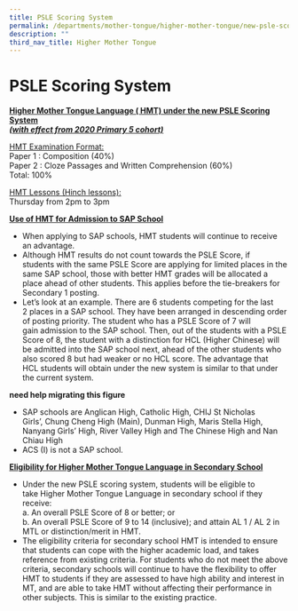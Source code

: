 ```yaml
---
title: PSLE Scoring System
permalink: /departments/mother-tongue/higher-mother-tongue/new-psle-scoring-system/
description: ""
third_nav_title: Higher Mother Tongue
---
```

PSLE Scoring System
=======================

<b><u>Higher Mother Tongue Language ( HMT) under the new PSLE Scoring System</u></b><br>
<b><u><i>(with effect from 2020 Primary 5 cohort)</i></u></b><br>

<u>HMT Examination Format:</u><br>
Paper 1 : Composition (40%)<br>
Paper 2 : Cloze Passages and Written Comprehension (60%)<br>
Total: 100%

<u>HMT Lessons (Hinch lessons):</u><br>
Thursday from 2pm to 3pm


<b><u>Use of HMT for Admission to SAP School</u></b><br>
*   When applying to SAP schools, HMT students will continue to receive an&nbsp;advantage.
*   Although HMT results do not count towards the PSLE Score, if students&nbsp;with the same PSLE Score are applying for limited places in the same&nbsp;SAP school, those with better HMT grades will be allocated a place ahead&nbsp;of other students. This applies before the tie-breakers for Secondary 1&nbsp;posting.
*   Let’s look at an example. There are 6 students competing for the last 2&nbsp;places in a SAP school. They have been arranged in descending order of&nbsp;posting priority. The student who has a PSLE Score of 7 will gain&nbsp;admission to the SAP school. Then, out of the students with a PSLE Score&nbsp;of 8, the student with a distinction for HCL (Higher Chinese) will be&nbsp;admitted into the SAP school next, ahead of the other students who also&nbsp;scored 8 but had weaker or no HCL score. The advantage that HCL&nbsp;students will obtain under the new system is similar to that under the&nbsp;current system.

**need help migrating this figure**

*   SAP schools are Anglican High, Catholic High, CHIJ St Nicholas Girls’,&nbsp;Chung Cheng High (Main), Dunman High, Maris Stella High, Nanyang&nbsp;Girls’ High, River Valley High and The Chinese High and Nan Chiau High
*   ACS (I) is not a SAP school.

<b><u>Eligibility for Higher Mother Tongue Language in Secondary School</u></b><br>
*   Under the new PSLE scoring system, students will be eligible to take&nbsp;Higher Mother Tongue Language in secondary school if they receive:<br>
a. An overall PSLE Score of 8 or better; or<br>
b. An overall PSLE Score of 9 to 14 (inclusive); and attain AL 1 / AL 2 in MTL&nbsp;or distinction/merit in HMT.
*   The eligibility criteria for secondary school HMT is intended to ensure that&nbsp;students can cope with the higher academic load, and takes reference&nbsp;from existing criteria. For students who do not meet the above criteria,&nbsp;secondary schools will continue to have the flexibility to offer HMT to&nbsp;students if they are assessed to have high ability and interest in MT, and&nbsp;are able to take HMT without affecting their performance in other subjects.&nbsp;This is similar to the existing practice.